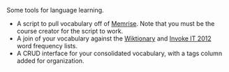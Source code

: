 Some tools for language learning.

* A script to pull vocabulary off of [Memrise](http://www.memrise.com). Note that you must be the course creator for the script to work.
* A join of your vocabulary against the [Wiktionary](http://en.wiktionary.org/wiki/Wiktionary:Frequency_lists/Italian1000) and [Invoke IT 2012](http://invokeit.wordpress.com/frequency-word-lists/) word frequency lists.
* A CRUD interface for your consolidated vocabulary, with a tags column added for organization.


